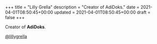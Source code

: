 +++
title = "Lilly Grella"
description = "Creator of AdiDoks."
date = 2021-04-01T08:50:45+00:00
updated = 2021-04-01T08:50:45+00:00
draft = false
+++

Creator of **AdiDoks**.

[@lillygrella](https://github.com/Lgrella)
